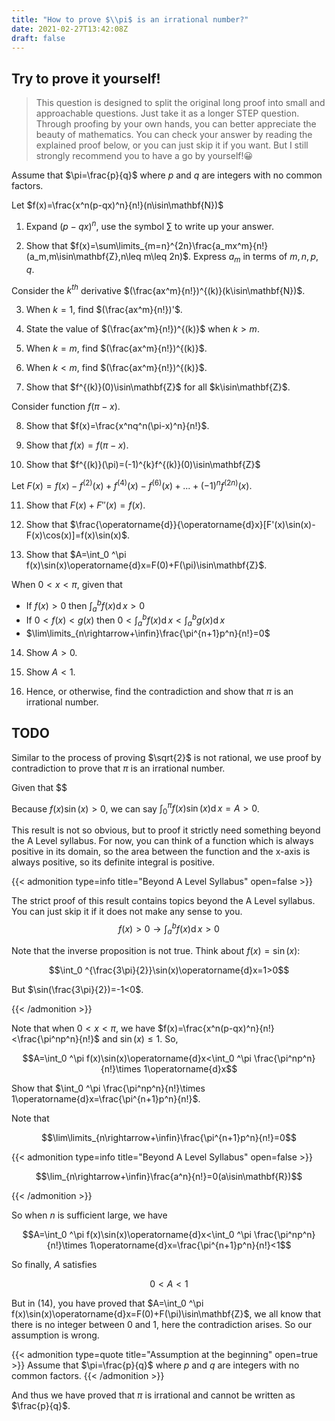 ```yaml
---
title: "How to prove $\\pi$ is an irrational number?"
date: 2021-02-27T13:42:08Z
draft: false
---
```


## Try to prove it yourself!

> This question is designed to split the original long proof into small and approachable questions. Just take it as a longer STEP question. Through proofing by your own hands, you can better appreciate the beauty of mathematics. You can check your answer by reading the explained proof below, or you can just skip it if you want. But I still strongly recommend you to have a go by yourself!😀

Assume that $\pi=\frac{p}{q}$ where $p$ and $q$ are integers with no common factors.

Let $f(x)=\frac{x^n(p-qx)^n}{n!}(n\isin\mathbf{N})$

1. Expand $(p-qx)^n$, use the symbol $\sum$ to write up your answer.

2. Show that $f(x)=\sum\limits_{m=n}^{2n}\frac{a_mx^m}{n!}(a_m,m\isin\mathbf{Z},n\leq m\leq 2n)$. Express $a_m$ in terms of $m,n,p,q$.

Consider the $k^{th}$ derivative $(\frac{ax^m}{n!})^{(k)}(k\isin\mathbf{N})$.

3. When $k=1$, find $(\frac{ax^m}{n!})'$.

4. State the value of $(\frac{ax^m}{n!})^{(k)}$ when $k>m$.

5. When $k=m$, find $(\frac{ax^m}{n!})^{(k)}$.

6. When $k<m$, find $(\frac{ax^m}{n!})^{(k)}$.

7. Show that $f^{(k)}(0)\isin\mathbf{Z}$ for all $k\isin\mathbf{Z}$.

Consider function $f(\pi-x)$.

8. Show that $f(x)=\frac{x^nq^n(\pi-x)^n}{n!}$.

9. Show that $f(x)=f(\pi-x)$.

10. Show that $f^{(k)}(\pi)=(-1)^{k}f^{(k)}(0)\isin\mathbf{Z}$

Let $F(x)=f(x)-f^{(2)}(x)+f^{(4)}(x)-f^{(6)}(x)+...+(-1)^nf^{(2n)}(x)$.

11. Show that $F(x)+F''(x)=f(x)$.

12. Show that $\frac{\operatorname{d}}{\operatorname{d}x}[F'(x)\sin(x)-F(x)\cos(x)]=f(x)\sin(x)$.

13. Show that $A=\int_0 ^\pi f(x)\sin(x)\operatorname{d}x=F(0)+F(\pi)\isin\mathbf{Z}$.

When $0<x<\pi$, given that

- If $f(x)>0$ then $\int_a ^b f(x) \operatorname{d}x>0$
- If $0<f(x)<g(x)$ then $0<\int_a ^b f(x) \operatorname{d}x<\int_a ^b g(x) \operatorname{d}x$
- $\lim\limits_{n\rightarrow+\infin}\frac{\pi^{n+1}p^n}{n!}=0$

14. Show $A>0$.

15. Show $A<1$.

16. Hence, or otherwise, find the contradiction and show that $\pi$ is an irrational number.

## TODO

Similar to the process of proving $\sqrt{2}$ is not rational, we use proof by contradiction to prove that $\pi$ is an irrational number.

Given that $$

Because $f(x)\sin(x)>0$, we can say $\int_0 ^\pi f(x)\sin(x)\operatorname{d}x=A>0$. 

This result is not so obvious, but to proof it strictly need something beyond the A Level syllabus. For now,  you can think of a function which is always positive in its domain, so the area between the function and the x-axis is always positive, so its definite integral is positive.

{{< admonition type=info title="Beyond A Level Syllabus" open=false >}}

The strict proof of this result contains topics beyond the A Level syllabus. You can just skip it if it does not make any sense to you.
$$f(x) > 0 \rightarrow\int_a ^b f(x) \operatorname{d}x >0$$

Note that the inverse proposition is not true. Think about $f(x)=\sin(x)$:

$$\int_0 ^{\frac{3\pi}{2}}\sin(x)\operatorname{d}x=1>0$$

But $\sin(\frac{3\pi}{2})=-1<0$.

{{< /admonition >}}

Note that when $0<x<\pi$, we have $f(x)=\frac{x^n(p-qx)^n}{n!}<\frac{\pi^np^n}{n!}$ and $\sin(x)\leq 1$. So,

$$A=\int_0 ^\pi f(x)\sin(x)\operatorname{d}x<\int_0 ^\pi \frac{\pi^np^n}{n!}\times 1\operatorname{d}x$$

Show that $\int_0 ^\pi \frac{\pi^np^n}{n!}\times 1\operatorname{d}x=\frac{\pi^{n+1}p^n}{n!}$.

Note that

$$\lim\limits_{n\rightarrow+\infin}\frac{\pi^{n+1}p^n}{n!}=0$$

{{< admonition type=info title="Beyond A Level Syllabus" open=false >}}

$$\lim_{n\rightarrow+\infin}\frac{a^n}{n!}=0(a\isin\mathbf{R})$$

{{< /admonition >}}

So when $n$ is sufficient large, we have

$$A=\int_0 ^\pi f(x)\sin(x)\operatorname{d}x<\int_0 ^\pi \frac{\pi^np^n}{n!}\times 1\operatorname{d}x=\frac{\pi^{n+1}p^n}{n!}<1$$

So finally, $A$ satisfies

$$0<A<1$$

But in $(14)$, you have proved that $A=\int_0 ^\pi f(x)\sin(x)\operatorname{d}x=F(0)+F(\pi)\isin\mathbf{Z}$, we all know that there is no integer between 0 and 1, here the contradiction arises. So our assumption is wrong.

{{< admonition type=quote title="Assumption at the beginning" open=true >}}
Assume that $\pi=\frac{p}{q}$ where $p$ and $q$ are integers with no common factors.
{{< /admonition >}}

And thus we have proved that $\pi$ is irrational and cannot be written as $\frac{p}{q}$.
